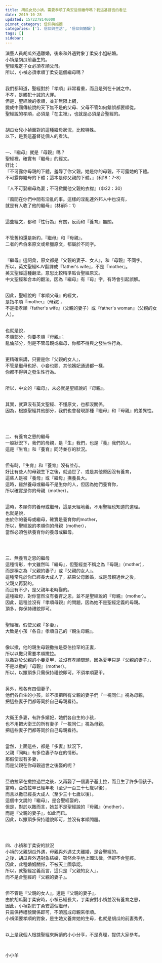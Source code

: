 ```yaml
---
title: 胡瓜女兒小禎，需要孝順丁柔安這個繼母嗎？我這基督徒的看法
date: 2019-10-28
updated: 1572278146000
pixnet_category: 信仰與婚姻
categories: ['1. 信仰與生活', '信仰與婚姻']
tags: []
sidebar: 
---
```


<p>演藝人員胡瓜外遇離婚，後來和外遇對象丁柔安小姐結婚。<br/>
小禎是胡瓜前妻生的。<br/>
聖經規定子女必須孝順父母。<br/>
所以，小禎必須孝順丁柔安這個繼母嗎？</p>
<p><br/>
我們都知道，聖經對於『孝順』非常看重，而且是列在十誡之中。<br/>
不孝，是觸犯十誡的大罪。<br/>
但是，聖經說的孝順，並非無限上綱，<br/>
變成中國傳統說的天下無不是的父母、父母不管如何錯誤都要順從。<br/>
聖經說的孝順，必須是『在主裡』，也就是必須是合聖經的。</p>
<p><br/>
胡瓜女兒小禎面對的這種繼母狀況，比較特殊。<br/>
以下，是我這基督徒個人的看法。</p>
<p><br/>
一、『繼母』就是『母親』嗎？<br/>
聖經裡，確實有『繼母』的經文。<br/>
好比：<br/>
『不可露你母親的下體，羞辱了你父親。她是你的母親，不可露她的下體。<br/>
不可露你繼母的下體；這本是你父親的下體。』（利18：7-8）</p>
<p>『人不可娶繼母為妻；不可掀開他父親的衣襟』（申22：30）</p>
<p>『風聞在你們中間有淫亂的事。這樣的淫亂連外邦人中也沒有，<br/>
就是有人收了他的繼母』（林前5：1）</p>
<p><br/>
這些經文，都和『性行為』有關，反而和『養育』無關。</p>
<p><br/>
不管舊約還是新約，『繼母』和『母親』，<br/>
二者的希伯來原文或希臘原文，都屬於不同字。</p>
<p><br/>
『繼母』這詞彙，原文都是『父親的妻子、女人』，和『母親』不同字。<br/>
所以，英文聖經KJV翻譯成『father's wife』，不是『mother』。<br/>
英文聖經這種翻法，意思比較精準貼合聖經原文。<br/>
中文聖經和合本的翻法，因為『繼母』有『母』字，有時會引起誤解。</p>
<p><br/>
因此，聖經說的『孝順父母』的經文，<br/>
是指孝順『mother』（母親），<br/>
不是指孝順『father's wife』（父親的妻子）或『father's woman』（父親的女人）。</p>
<p><br/>
也就是說，<br/>
孝順部分，你要孝順『母親』；<br/>
亂倫部分，則是不管母親或繼母，你都不得與之發生性行為。</p>
<p><br/>
更精確來講，只要是你『父親的女人』，<br/>
不管是繼母也好、小妾也罷、其他嬪妃通通都一樣，<br/>
你都不得與之發生性行為。</p>
<p><br/>
所以，中文的『繼母』，未必就是聖經說的『母親』。</p>
<p><br/>
其實，就算沒有英文聖經、不懂原文，也都沒關係，<br/>
因為，根據聖經其他部分，我們也會發現那種『繼母』和『母親』的差異性。</p>
<p> </p>
<p><br/>
二、有養育之恩的繼母<br/>
一般狀況下，我們的母親，是『生』我們，也是『養』我們的人。<br/>
這是『生育』和『養育』同時並存的狀況。</p>
<p><br/>
但有時，『生育』和『養育』沒有並存。<br/>
好比有些人的母親生下之後，就過世了、或是其他原因沒有養育，<br/>
這些人是被『養母』或『繼母』撫養長大。<br/>
這時，雖然養母或繼母不是生你的人，但因為她們養育你，<br/>
所以確實是你的母親（mother）。</p>
<p><br/>
這時，孝順你的養母或繼母，這是天經地義，不用聖經也知道的道理。<br/>
也就是說，<br/>
由於你的養母或繼母，確實是養育你的mother，<br/>
所以，聖經說的孝順你的母親（mother），<br/>
當然必須包括養育你的養母或繼母。</p>
<p> </p>
<p><br/>
三、無養育之恩的繼母<br/>
這種情形，中文雖然叫『繼母』，但聖經並不稱之為『母親』（mother），<br/>
而是稱之為『父親的妻子』或『父親的女人』。<br/>
這種常見於你已經長大成人了，結果父母離婚，或是母親過世之後，<br/>
父親又再娶的。<br/>
而且有不少，是父親年老時娶的。<br/>
這種繼母，對你當然沒有養育之恩，並不是聖經說的『母親』（mother）。<br/>
因此，這種並沒有『孝順母親』的問題，因為她不是聖經定義的母親。<br/>
頂多，你保持禮貌即可。</p>
<p><br/>
聖經裡，假使父親『多妻』，<br/>
大致是小孩『各自』孝順自己的『親生母親』。</p>
<p><br/>
像以撒，他的親生母親撒拉是亞伯拉罕的正妻，<br/>
所以以撒只需要孝順撒拉。<br/>
以撒對於父親的小妾夏甲，並沒有孝順問題，因為夏甲只是『父親的妻子』，<br/>
不是以撒的『母親』（mother）。<br/>
所以，以撒頂多只需保持禮貌即可，不須孝順夏甲。</p>
<p><br/>
另外，雅各有四個妻子，<br/>
他們各自生的小孩，並不須把所有父親的妻子們『一視同仁』視為母親，<br/>
把這些妻子們都等同於自己母親看待。</p>
<p><br/>
大衛王多妻，有許多嬪妃，她們各自生的小孩，<br/>
也不用把大衛王的所有妻子『一視同仁』視為母親，<br/>
把這些妻子們都等同於自己母親看待。</p>
<p><br/>
當然，上面這些，都是『多妻』狀況下，<br/>
父親『同時』有多位妻子存在的情形。<br/>
那假使沒有多妻，<br/>
而是父親在你母親過世之後娶的呢？</p>
<p><br/>
亞伯拉罕在撒拉過世之後，又再娶了一個妻子基土拉，而且生了許多個孩子。<br/>
當時，亞伯拉罕已經年老（至少一百三十七歲以後），<br/>
而且以撒已經長大成人（至少三十七歲以後）。<br/>
這個中文說的『繼母』，是合聖經娶的，<br/>
但是，對於以撒而言，她並不是聖經說的『母親』（mother），<br/>
而是『父親的妻子』，如此而已。<br/>
因此，以撒頂多保持禮貌即可，並沒有孝順問題。</p>
<p> </p>
<p><br/>
四、小禎和丁柔安的狀況<br/>
小禎的父親胡瓜外遇，母親與外遇丈夫離婚，是合聖經的。<br/>
之後，胡瓜與外遇對象結婚，雖然合乎地上國法律，但卻不合聖經。<br/>
因此，此種婚姻關係，不被天上國承認。<br/>
所以，就聖經定義而言，這只是『父親的女人』，<br/>
而不是合聖經的『父親的妻子』。</p>
<p><br/>
但不管是『父親的女人』，還是『父親的妻子』，<br/>
由於胡瓜娶丁柔安時，小禎已經長大，丁柔安對小禎並沒有養育之恩，<br/>
因此，小禎對於丁柔安這個繼母，<br/>
只需保持禮貌關係即可，不須當成母親來孝順。<br/>
小禎須要孝順的對象，是生她又養育她的生母，也就是胡瓜的前妻秀秀。</p>
<p><br/>
以上是我個人根據聖經來解讀的小小分享，不是真理，提供大家參考。</p>
<p> </p>
<p>小小羊</p>
